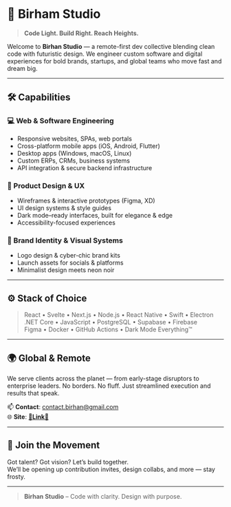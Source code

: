 # 🎇 Birham Studio

> **Code Light. Build Right. Reach Heights.**

Welcome to **Birhan Studio** — a remote-first dev collective blending clean code with futuristic design. We engineer custom software and digital experiences for bold brands, startups, and global teams who move fast and dream big.

---

## 🛠️ Capabilities

### 💻 Web & Software Engineering
- Responsive websites, SPAs, web portals
- Cross-platform mobile apps (iOS, Android, Flutter)
- Desktop apps (Windows, macOS, Linux)
- Custom ERPs, CRMs, business systems
- API integration & secure backend infrastructure

### 🧠 Product Design & UX
- Wireframes & interactive prototypes (Figma, XD)
- UI design systems & style guides
- Dark mode–ready interfaces, built for elegance & edge
- Accessibility-focused experiences

### 🧬 Brand Identity & Visual Systems
- Logo design & cyber-chic brand kits
- Launch assets for socials & platforms
- Minimalist design meets neon noir

---

## ⚙️ Stack of Choice

> React • Svelte • Next.js • Node.js • React Native • Swift • Electron  
> .NET Core • JavaScript • PostgreSQL • Supabase • Firebase  
> Figma • Docker • GitHub Actions • Dark Mode Everything™

---

## 🌍 Global & Remote

We serve clients across the planet — from early-stage disruptors to enterprise leaders. No borders. No fluff. Just streamlined execution and results that speak.

📫 **Contact**: <a href="mailto:contact.birhan@gmail.com" rel="noopener noreferrer">contact.birhan@gmail.com</a><br />
🌐 **Site**: <a href="https://birhanstudio.vercel.app/" rel="noopener noreferrer">**🧊Link🧊**</a>



---
<!--

## 🧪 Our Repositories

Explore a growing arsenal of:
- Open-source tools & internal frameworks
- Dev templates & starter kits
- Cyber-themed design assets
- Code experiments in the wild

---
-->

## 🧠 Join the Movement

Got talent? Got vision? Let’s build together.  
We’ll be opening up contribution invites, design collabs, and more — stay frosty.

---
> **Birhan Studio** – Code with clarity. Design with purpose.
